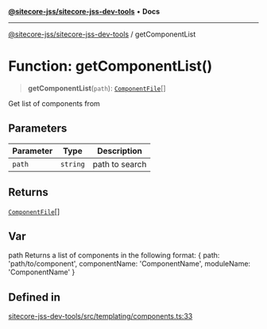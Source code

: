 [**@sitecore-jss/sitecore-jss-dev-tools**](../README.md) • **Docs**

***

[@sitecore-jss/sitecore-jss-dev-tools](../README.md) / getComponentList

# Function: getComponentList()

> **getComponentList**(`path`): [`ComponentFile`](../interfaces/ComponentFile.md)[]

Get list of components from

## Parameters

| Parameter | Type | Description |
| ------ | ------ | ------ |
| `path` | `string` | path to search |

## Returns

[`ComponentFile`](../interfaces/ComponentFile.md)[]

## Var

path
Returns a list of components in the following format:
{
 path: 'path/to/component',
 componentName: 'ComponentName',
 moduleName: 'ComponentName'
}

## Defined in

[sitecore-jss-dev-tools/src/templating/components.ts:33](https://github.com/Sitecore/jss/blob/79b72df335ab50517e6c3357c25dd7db1965274d/packages/sitecore-jss-dev-tools/src/templating/components.ts#L33)
